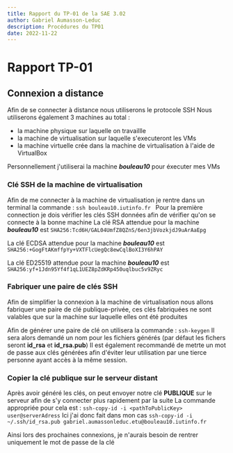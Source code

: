 ```yaml
---
title: Rapport du TP-01 de la SAE 3.02
author: Gabriel Aumasson-Leduc
description: Procédures du TP01
date: 2022-11-22
---
```


# Rapport TP-01

## Connexion a distance
Afin de se connecter à distance nous utiliserons le protocole SSH
Nous utiliserons également 3 machines au total :
- la machine physique sur laquelle on travaillle
- la machine de virtualisation sur laquelle s'executeront les VMs
- la machine virtuelle crée dans la machine de virtualisation à l'aide de VirtualBox


Personnellement j'utiliserai la machine ***bouleau10*** pour éxecuter mes VMs

### Clé SSH de la machine de virtualisation
Afin de me connecter à la machine de virtualisation je rentre dans un terminal la commande : ```ssh bouleau10.iutinfo.fr ```
Pour la première connection je dois vérifier les clés SSH données afin de vérifier qu'on se connecte à la bonne machine
La clé RSA attendue pour la machine ***bouleau10*** est ```SHA256:Tcd6H/GAL04UmfZ8QZnS/6en3jbVozkjdJ9uArAaEpg``` 

La clé ECDSA attendue pour la machine ***bouleau10*** est ```SHA256:+GogFtAKmffpYy+VXTFlcUegQc8ewCqlBoXI3Y6hPAY``` 

La clé ED25519 attendue pour la machine ***bouleau10*** est ```SHA256:yf+1Jdn95Yf4f1qL1UEZ8pZdKRp450uqlbuc5v9ZRyc``` 

### Fabriquer une paire de clés SSH
Afin de simplifier la connexion à la machine de virtualisation nous allons fabriquer une paire de clé publique-privée, ces clés fabriquées ne sont valables que sur la machine sur laquelle elles ont été produites

Afin de générer une paire de clé on utilisera la commande : ```ssh-keygen```
Il sera alors demandé un nom pour les fichiers générés (par défaut les fichers seront **id_rsa** et **id_rsa.pub**)
Il est également recommandé de metrte un mot de passe aux clés générées afin d'éviter leur utilisation par une tierce personne ayant accès à la même session. 

### Copier la clé publique sur le serveur distant
Après avoir généré les clés, on peut envoyer notre clé **PUBLIQUE** sur le serveur afin de s'y connecter plus rapidement par la suite
La commande appropriée pour cela est : ```ssh-copy-id -i <pathToPublicKey> user@serverAdress```
Ici j'ai donc fait dans mon cas ```ssh-copy-id -i ~/.ssh/id_rsa.pub gabriel.aumassonleduc.etu@bouleau10.iutinfo.fr```

Ainsi lors des prochaines connexions, je n'aurais besoin de rentrer uniquement le mot de passe de la clé
